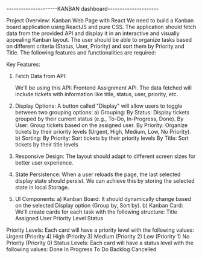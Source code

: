 ---------------------KANBAN dashboard---------------------

Project Overview: Kanban Web Page with React
	We need to build a Kanban board application using ReactJS and pure CSS. The application should fetch data from the provided API and display it in an interactive and visually appealing Kanban layout. The user should be able to organize tasks based on different criteria (Status, User, Priority) and sort them by Priority and Title. The following features and functionalities are required:

Key Features:
1. Fetch Data from API:

	We'll be using this API: Frontend Assignment API. The data fetched will include tickets with information like title, status, user, priority, etc.

2. Display Options:
	A button called "Display" will allow users to toggle between two grouping options:
	a) Grouping:
		By Status: Display tickets grouped by their current status (e.g., To-Do, In-Progress, Done).
		By User: Group tickets based on the assigned user.
		By Priority: Organize tickets by their priority levels (Urgent, High, Medium, Low, No Priority).
	b) Sorting:
		By Priority: Sort tickets by their priority levels
		By Title: Sort tickets by their title levels


3. Responsive Design:
	The layout should adapt to different screen sizes for better user experience.

4. State Persistence:
	When a user reloads the page, the last selected display state should persist. We can achieve this by storing the selected state in local Storage.

5. UI Components:
	a) Kanban Board:
		It should dynamically change based on the selected Display option (Group by, Sort by).
	b) Kanban Card:
		We'll create cards for each task with the following structure:
		Title
		Assigned User
		Priority Level
		Status

Priority Levels:
	Each card will have a priority level with the following values:
		Urgent (Priority 4)
		High (Priority 3)
		Medium (Priority 2)
		Low (Priority 1)
		No Priority (Priority 0)
Status Levels:
	Each card will have a status level with the following values:
		Done
		In Progress
		To Do 
		Backlog
		Cancelled

